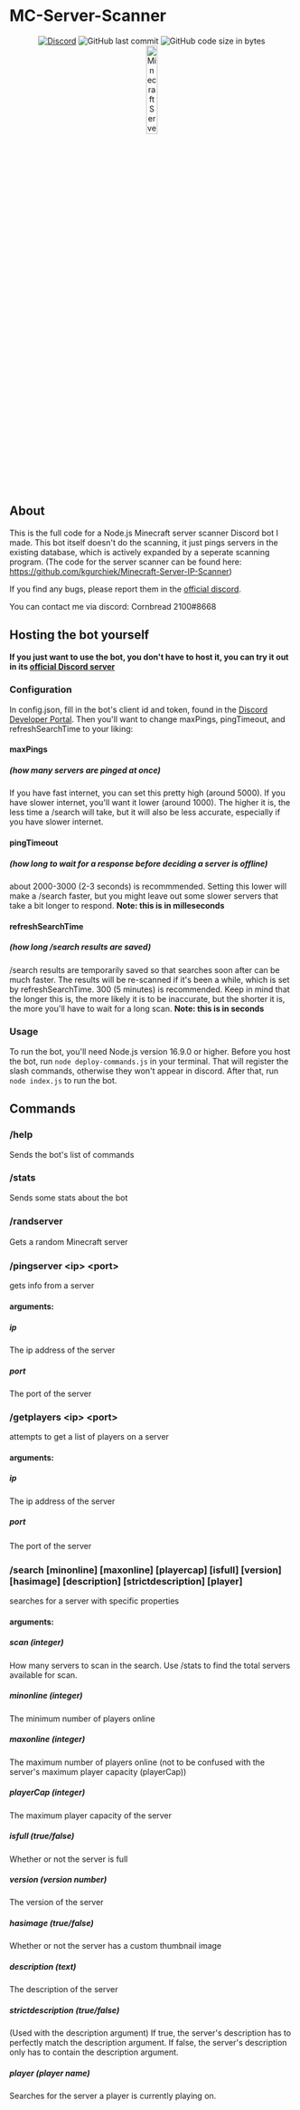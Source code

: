 # MC-Server-Scanner

<div align="center">
    <a href="https://discord.gg/Uy9m5TP5na"><img src="https://img.shields.io/discord/1005132317297221785?logo=discord" alt="Discord"/></a>
    <img src="https://img.shields.io/github/last-commit/kgurchiek/Minecraft-Server-Scanner-Discord-Bot" alt="GitHub last commit"/>
    <img src="https://img.shields.io/github/languages/code-size/kgurchiek/Minecraft-Server-Scanner-Discord-Bot" alt="GitHub code size in bytes"/>
    <br>
    <img src="https://raw.githubusercontent.com/kgurchiek/Minecraft-Server-Scanner-Discord-Bot/main/Icon.PNG" alt="Minecraft Server Scanner Icon" width="20%"/>
</div>

## About

This is the full code for a Node.js Minecraft server scanner Discord bot I made. This bot itself doesn't do the scanning, it just pings servers in the existing database, which is actively expanded by a seperate scanning program. (The code for the server scanner can be found here: https://github.com/kgurchiek/Minecraft-Server-IP-Scanner)

If you find any bugs, please report them in the [official discord](https://discord.gg/TSWcF2m67m).

You can contact me via discord: Cornbread 2100#8668

## Hosting the bot yourself
**If you just want to use the bot, you don't have to host it, you can try it out in its [official Discord server](https://discord.gg/TSWcF2m67m)** 

### Configuration
In config.json, fill in the bot's client id and token, found in the [Discord Developer Portal](https://discord.com/developers/applications). Then you'll want to change maxPings, pingTimeout, and refreshSearchTime to your liking:
#### maxPings
##### (how many servers are pinged at once)
If you have fast internet, you can set this pretty high (around 5000). If you have slower internet, you'll want it lower (around 1000). The higher it is, the less time a /search will take, but it will also be less accurate, especially if you have slower internet.

#### pingTimeout
##### (how long to wait for a response before deciding a server is offline)
about 2000-3000 (2-3 seconds) is recommmended. Setting this lower will make a /search faster, but you might leave out some slower servers that take a bit longer to respond. **Note: this is in milleseconds**

#### refreshSearchTime
##### (how long /search results are saved)
/search results are temporarily saved so that searches soon after can be much faster. The results will be re-scanned if it's been a while, which is set by refreshSearchTime. 300 (5 minutes) is recommended. Keep in mind that the longer this is, the more likely it is to be inaccurate, but the shorter it is, the more you'll have to wait for a long scan. **Note: this is in seconds**

### Usage
To run the bot, you'll need Node.js version 16.9.0 or higher. Before you host the bot, run `node deploy-commands.js` in your terminal. That will register the slash commands, otherwise they won't appear in discord. After that, run `node index.js` to run the bot.

## Commands

### /help
Sends the bot's list of commands

### /stats
Sends some stats about the bot

### /randserver
Gets a random Minecraft server
ㅤ
### /pingserver \<ip\> \<port\>
gets info from a server

#### arguments:
##### ip
The ip address of the server
    
##### port
The port of the server

### /getplayers \<ip\> \<port\>
attempts to get a list of players on a server

#### arguments:
##### ip
The ip address of the server
    
##### port
The port of the server
ㅤ
### /search <scan> [minonline] [maxonline] [playercap] [isfull] [version] [hasimage] [description] [strictdescription] [player]
searches for a server with specific properties

#### arguments:
##### scan (integer)
How many servers to scan in the search. Use /stats to find the total servers available for scan.

##### minonline (integer)
The minimum number of players online

##### maxonline (integer)
The maximum number of players online (not to be confused with the server's maximum player capacity (playerCap))

##### playerCap (integer)
The maximum player capacity of the server

##### isfull (true/false)
Whether or not the server is full

##### version (version number)
The version of the server

##### hasimage (true/false)
Whether or not the server has a custom thumbnail image

##### description (text)
The description of the server

##### strictdescription (true/false)
(Used with the description argument) If true, the server's description has to perfectly match the description argument. If false, the server's description only has to contain the description argument.

##### player (player name)
Searches for the server a player is currently playing on.
